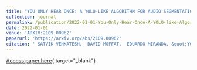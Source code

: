```yaml
---
title: "YOU ONLY HEAR ONCE: A YOLO-LIKE ALGORITHM FOR AUDIO SEGMENTATION AND SOUND EVENT DETECTION"
collection: journal
permalink: /publication/2022-01-01-You-Only-Hear-Once-A-YOLO-like-Algorithm-for-Audio-Segmentation-and-Sound-Event-Detection
date: 2022-01-01
venue: 'ARXIV:2109.00962'
paperurl: 'https://arxiv.org/abs/2109.00962'
citation: ' SATVIK VENKATESH,  DAVID MOFFAT,  EDUARDO MIRANDA, &quot;YOU ONLY HEAR ONCE: A YOLO-LIKE ALGORITHM FOR AUDIO SEGMENTATION AND SOUND EVENT DETECTION.&quot; ARXIV:2109.00962, 2022.'
---
```

[Access paper here](https://arxiv.org/abs/2109.00962){:target="_blank"}
